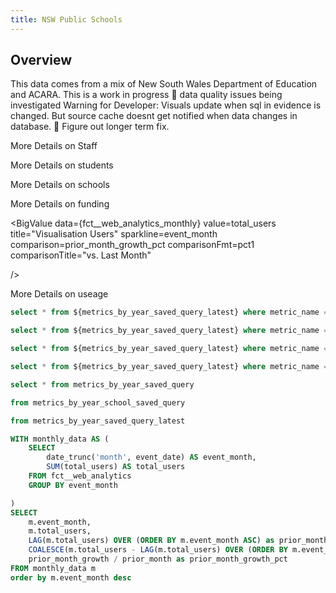 ```yaml
---
title: NSW Public Schools
---
```


## Overview

<Alert status="info">
This data comes from a mix of New South Wales Department of Education and ACARA. This is a work in progress 🚧 data quality issues being investigated
</Alert>

<Alert status="warning">
Warning for Developer: Visuals update when sql in evidence is changed. But source cache doesnt get notified when data changes in database. 🚧 Figure out longer term fix.
</Alert>

<!-- <Grid cols=6> -->
  <BigValue
      data={staff_count}
      title="Staff"
      value="metric_value__latest_year"
      fmt="num0"
      comparison=metric_time__year__latest_year
      comparisonTitle="Latest Refresh"
      comparisonFmt="id"
      comparisonDelta=false
    />
  <LinkButton  url='/staff'>
    More Details on Staff
  </LinkButton >


  <LineBreak/>

  <BigValue
      data={student_count}
      title="Students"
      value="metric_value__latest_year"
      fnt="num0"
      comparison=metric_time__year__latest_year
      comparisonTitle="Latest Refresh"
      comparisonFmt="id"
      comparisonDelta=false
    />
  <LinkButton  url='/student'>
    More Details on students
  </LinkButton >
  <LineBreak/>

  <BigValue
      data={school_count}
      title="Schools"
      value="metric_value__latest_year"
      fnt="num0"
      comparison=metric_time__year__latest_year
      comparisonTitle="Latest Refresh"
      comparisonFmt="id"
      comparisonDelta=false
    />
  <LinkButton  url='/school'>
    More Details on schools
  </LinkButton >
  <LineBreak/>

  <BigValue
      data={funding_aud_post_adjustments}
      title="Funding"
      value="metric_value__latest_year"
      fnt="num0"
      comparison=metric_time__year__latest_year
      comparisonTitle="Latest Refresh"
      comparisonFmt="id"
      comparisonDelta=false
    />
  <LinkButton  url='/funding'>
    More Details on funding
  </LinkButton >
  <LineBreak/>



  <BigValue
    data={fct__web_analytics_monthly}
    value=total_users
    title="Visualisation Users"
    sparkline=event_month
    comparison=prior_month_growth_pct
    comparisonFmt=pct1
    comparisonTitle="vs. Last Month"

  />

  <LinkButton  url='/useage'>
    More Details on useage
  </LinkButton >
  <LineBreak/>
<!-- </Grid> -->



<!--
## Metrics Consolidated Refference

### Summary
<DataTable data="{metrics_by_year_saved_query_latest}" search="true" />

### Detail by Year

<DataTable data="{metrics_by_year_saved_query}" search="true" /> -->



```sql staff_count
select * from ${metrics_by_year_saved_query_latest} where metric_name = 'staff_count'
```

```sql student_count
select * from ${metrics_by_year_saved_query_latest} where metric_name = 'student_count'
```


```sql school_count
select * from ${metrics_by_year_saved_query_latest} where metric_name = 'school_count'
```


```sql funding_aud_post_adjustments
select * from ${metrics_by_year_saved_query_latest} where metric_name = 'funding_aud_post_adjustments'
```

```sql metrics_by_year_saved_query
select * from metrics_by_year_saved_query
```
```sql metrics_by_year_school_saved_query
from metrics_by_year_school_saved_query
```

```sql metrics_by_year_saved_query_latest
from metrics_by_year_saved_query_latest
```


```sql fct__web_analytics_monthly
WITH monthly_data AS (
    SELECT
        date_trunc('month', event_date) AS event_month,
        SUM(total_users) AS total_users
    FROM fct__web_analytics
    GROUP BY event_month

)
SELECT
    m.event_month,
    m.total_users,
    LAG(m.total_users) OVER (ORDER BY m.event_month ASC) as prior_month,
    COALESCE(m.total_users - LAG(m.total_users) OVER (ORDER BY m.event_month), 0) AS prior_month_growth,
    prior_month_growth / prior_month as prior_month_growth_pct
FROM monthly_data m
order by m.event_month desc
```
